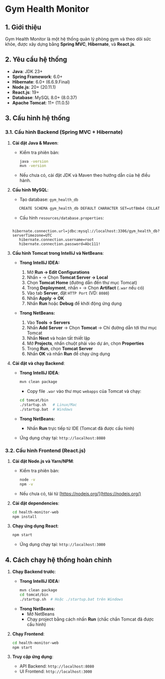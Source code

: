 # Gym Health Monitor

## 1. Giới thiệu
Gym Health Monitor là một hệ thống quản lý phòng gym và theo dõi sức khỏe, được xây dựng bằng **Spring MVC**, **Hibernate**, và **React.js**.

## 2. Yêu cầu hệ thống
- **Java**: JDK 23+
- **Spring Framework**: 6.0+
- **Hibernate**: 6.0+ (6.6.9.Final)
- **Node.js**: 20+ (20.11.1)
- **React.js**: 19+
- **Database**: MySQL 8.0+ (8.0.37)
- **Apache Tomcat**: 11+ (11.0.5)

## 3. Cấu hình hệ thống
### 3.1. Cấu hình Backend (Spring MVC + Hibernate)
1. **Cài đặt Java & Maven**:
   - Kiểm tra phiên bản:
     ```sh
     java -version
     mvn -version
     ```
   - Nếu chưa có, cài đặt JDK và Maven theo hướng dẫn của hệ điều hành.

2. **Cấu hình MySQL**:
   - Tạo database: `gym_health_db`
   ```sh
      CREATE SCHEMA gym_health_db DEFAULT CHARACTER SET=utf8mb4 COLLATE=utf8mb4_unicode_ci;
   ```
   - Cấu hình `resources/database.properties`:
   ```properties
      hibernate.connection.url=jdbc:mysql://localhost:3306/gym_health_db?serverTimezone=UTC
      hibernate.connection.username=root
      hibernate.connection.password=Abc111!
   ```

3. **Cấu hình Tomcat trong IntelliJ và NetBeans**:
   - **Trong IntelliJ IDEA:**
      1. Mở **Run → Edit Configurations**
      2. Nhấn `+` → Chọn **Tomcat Server → Local**
      3. Chọn **Tomcat Home** (đường dẫn đến thư mục Tomcat)
      4. Trong **Deployment**, nhấn `+` → Chọn **Artifact** (`.war` nếu có)
      5. Vào tab **Server**, đặt `HTTP Port` (VD: `8080`)
      6. Nhấn **Apply → OK**
      7. Nhấn **Run** hoặc **Debug** để khởi động ứng dụng
   
   - **Trong NetBeans:**
      1. Vào **Tools → Servers**
      2. Nhấn **Add Server** → Chọn **Tomcat** → Chỉ đường dẫn tới thư mục Tomcat
      3. Nhấn **Next** và hoàn tất thiết lập
      4. Mở **Projects**, nhấn chuột phải vào dự án, chọn **Properties**
      5. Trong **Run**, chọn **Tomcat Server**
      6. Nhấn **OK** và nhấn **Run** để chạy ứng dụng

4. **Cài đặt và chạy Backend**:
   - **Trong IntelliJ IDEA**:
     ```sh
     mvn clean package
     ```
     - Copy file `.war` vào thư mục `webapps` của Tomcat và chạy:
     ```sh
     cd tomcat/bin
     ./startup.sh   # Linux/Mac
     ./startup.bat  # Windows
     ```
   
   - **Trong NetBeans:**
     - Nhấn **Run** trực tiếp từ IDE (Tomcat đã được cấu hình)
   
   - Ứng dụng chạy tại: `http://localhost:8080`

### 3.2. Cấu hình Frontend (React.js)
1. **Cài đặt Node.js và Yarn/NPM**:
   - Kiểm tra phiên bản:
     ```sh
     node -v
     npm -v
     ```
   - Nếu chưa có, tải từ [https://nodejs.org/](https://nodejs.org/)

2. **Cài đặt dependencies**:
   ```sh
   cd health-monitor-web
   npm install
   ```

3. **Chạy ứng dụng React**:
   ```sh
   npm start
   ```
   - Ứng dụng chạy tại: `http://localhost:3000`

## 4. Cách chạy hệ thống hoàn chỉnh
1. **Chạy Backend trước**:
   - **Trong IntelliJ IDEA:**
     ```sh
     mvn clean package
     cd tomcat/bin
     ./startup.sh  # Hoặc ./startup.bat trên Windows
     ```
   - **Trong NetBeans:**
     - Mở NetBeans
     - Chạy project bằng cách nhấn **Run** (chắc chắn Tomcat đã được cấu hình)

2. **Chạy Frontend**:
   ```sh
   cd health-monitor-web
   npm start
   ```
3. **Truy cập ứng dụng**:
   - API Backend: `http://localhost:8080`
   - UI Frontend: `http://localhost:3000`
